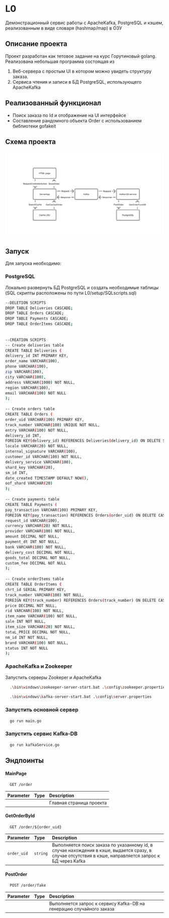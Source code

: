 
# L0

Демонстрационный сервис работы с ApacheKafka, PostgreSQL и кэшем, реализованным в виде словаря (hashmap/map) в ОЗУ


## Описание проекта
Проект разработан как тетовое задание на курс Горутиновый golang. Реализована небольшая программа состоящая из 
1. Веб-сервера с простым UI в котором можно увидеть структуру заказа.
2. Сервиса чтения и записи в БД PostgreSQL, использующего ApacheKafka





## Реализованный функционал

- Поиск заказа по Id и отображение на UI интерфейсе
- Составление рандомного объекта Order с использованием библиотеки gofakeit



## Схема проекта

![alt text](https://github.com/RuslanImanGitHub/GO_wbCourse/blob/main/L0/Схема.png?raw=true)


## Запуск

Для запуска необходимо:

### PostgreSQL
Локально развернуть БД PostgreSQL и создать необходимые таблицы (SQL скрипты расположены по пути L0/setup/SQLscripts.sql)

```bash
--DELETION SCRIPTS
DROP TABLE Deliveries CASCADE;
DROP TABLE Orders CASCADE;
DROP TABLE Payments CASCADE;
DROP TABLE OrderItems CASCADE;


--CREATION SCRIPTS
-- Create deliveries table
CREATE TABLE Deliveries (
delivery_id INT PRIMARY KEY,
order_name VARCHAR(100),
phone VARCHAR(100),
zip VARCHAR(100),
city VARCHAR(100),
address VARCHAR(1000) NOT NULL,
region VARCHAR(100),
email VARCHAR(100) NOT NULL
);

-- Create orders table
CREATE TABLE Orders (
order_uid VARCHAR(100) PRIMARY KEY,
track_number VARCHAR(100) UNIQUE NOT NULL,
entry VARCHAR(100) NOT NULL,
delivery_id INT,
FOREIGN KEY(delivery_id) REFERENCES Deliveries(delivery_id) ON DELETE SET NULL,
locale VARCHAR(20) NOT NULL,
internal_signature VARCHAR(100),
customer_id VARCHAR(100) NOT NULL,
delivery_service VARCHAR(100),
shard_key VARCHAR(20),
sm_id INT,
date_created TIMESTAMP DEFAULT NOW(),
oof_shard VARCHAR(20)
);

-- Create payments table
CREATE TABLE Payments (
pay_transaction VARCHAR(100) PRIMARY KEY,
FOREIGN KEY(pay_transaction) REFERENCES Orders(order_uid) ON DELETE CASCADE,
request_id VARCHAR(100),
currency VARCHAR(20) NOT NULL,
provider VARCHAR(100) NOT NULL,
amount DECIMAL NOT NULL,
payment_dt INT NOT NULL,
bank VARCHAR(100) NOT NULL,
delivery_cost DECIMAL NOT NULL,
goods_total DECIMAL NOT NULL,
custom_fee DECIMAL NOT NULL
);

-- Create orderItems table
CREATE TABLE OrderItems (
chrt_id SERIAL PRIMARY KEY,
track_number VARCHAR(100) NOT NULL,
FOREIGN KEY(track_number) REFERENCES Orders(track_number) ON DELETE CASCADE,
price DECIMAL NOT NULL,
rid VARCHAR(100) NOT NULL,
item_name VARCHAR(100) NOT NULL,
sale INT NOT NULL,
item_size VARCHAR(20) NOT NULL,
totaL_PRICE DECIMAL NOT NULL,
nm_id INT NOT NULL,
brand VARCHAR(100) NOT NULL,
status INT NOT NULL
);
```

### ApacheKafka и Zookeeper

Запустить серверы Zookeper и ApacheKafka

```bash
  .\bin\windows\zookeeper-server-start.bat .\config\zookeeper.properties. 
```
```bash
  .\bin\windows\kafka-server-start.bat .\config\server.properties 
```

### Запустить основной сервер
```bash
  go run main.go 
```
### Запустить сервис Kafka-DB
```bash
  go run kafkaService.go
```
## Эндпоинты

#### MainPage
```http
  GET /order
```

| Parameter | Type     | Description                       |
| :-------- | :------- | :-------------------------------- |
|       |  | Главная страница проекта |

#### GetOrderById
```http
  GET /order/${order_uid}
```

| Parameter | Type     | Description                |
| :-------- | :------- | :------------------------- |
| `order_uid` | `string` | Выполняется поиск заказа по указанному id, в случае нахождения в кэше, выдается сразу, в случае отсутствия в кэше, направляется запрос к БД через Kafka |

#### PostOrder
```http
  POST /order/fake
```

| Parameter | Type     | Description                |
| :-------- | :------- | :------------------------- |
|  |  | Выполняется запрос к сервису Kafka-DB на генерацию случайного заказа |





